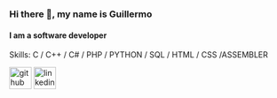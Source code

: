 ### Hi there 👋, my name is Guillermo
#### I am a software developer

Skills: C / C++ / C# / PHP / PYTHON / SQL / HTML / CSS /ASSEMBLER



[<img src='https://cdn.jsdelivr.net/npm/simple-icons@3.0.1/icons/github.svg' alt='github' height='40'>](https://github.com/guillermoarre)  [<img src='https://cdn.jsdelivr.net/npm/simple-icons@3.0.1/icons/linkedin.svg' alt='linkedin' height='40'>](https://www.linkedin.com/in/guillermo-arredondo-vazquez-881597228/)  

